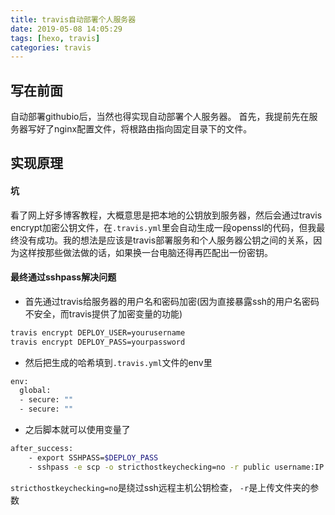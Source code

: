 ```yaml
---
title: travis自动部署个人服务器
date: 2019-05-08 14:05:29
tags: [hexo, travis]
categories: travis
---
```


## 写在前面
自动部署githubio后，当然也得实现自动部署个人服务器。
首先，我提前先在服务器写好了nginx配置文件，将根路由指向固定目录下的文件。

## 实现原理
#### 坑
看了网上好多博客教程，大概意思是把本地的公钥放到服务器，然后会通过travis encrypt加密公钥文件，在``.travis.yml``里会自动生成一段openssl的代码，但我最终没有成功。我的想法是应该是travis部署服务和个人服务器公钥之间的关系，因为这样按那些做法做的话，如果换一台电脑还得再匹配出一份密钥。
#### 最终通过sshpass解决问题
+ 首先通过travis给服务器的用户名和密码加密(因为直接暴露ssh的用户名密码不安全，而travis提供了加密变量的功能)
```sh
travis encrypt DEPLOY_USER=yourusername
travis encrypt DEPLOY_PASS=yourpassword
```
+ 然后把生成的哈希填到``.travis.yml``文件的env里
```sh
env:
  global:
  - secure: ""
  - secure: ""
```
+ 之后脚本就可以使用变量了
```sh
after_success:
    - export SSHPASS=$DEPLOY_PASS
    - sshpass -e scp -o stricthostkeychecking=no -r public username:IP:/路径
```
``stricthostkeychecking=no``是绕过ssh远程主机公钥检查， ``-r``是上传文件夹的参数
